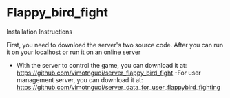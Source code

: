 # Flappy_bird_fight
Installation Instructions

First, you need to download the server's two source code. After you can run it on your localhost or run it on an online server
- With the server to control the game, you can download it at:
https://github.com/vimotnguoi/server_flappy_bird_fight
-For user management server, you can download it at:
https://github.com/vimotnguoi/server_data_for_user_flappybird_fighting

